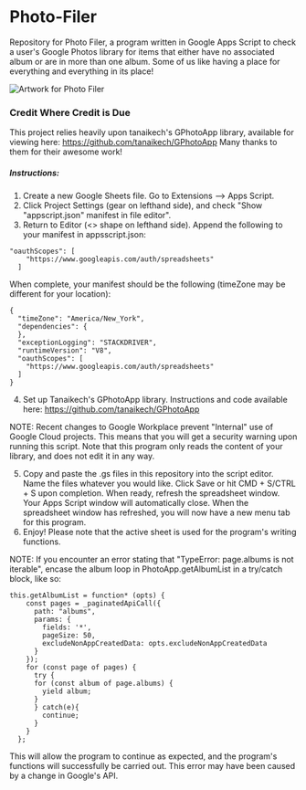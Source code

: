 # Photo-Filer
Repository for Photo Filer, a program written in Google Apps Script to check a user's Google Photos library for items that either have no associated album or are in more than one album. Some of us like having a place for everything and everything in its place!

![Artwork for Photo Filer](https://cdnb.artstation.com/p/assets/images/images/046/204/317/medium/luis-dasilva-wartboard-1cleanerfinal.jpg?1644530198)

### Credit Where Credit is Due
This project relies heavily upon tanaikech's GPhotoApp library, available for viewing here: https://github.com/tanaikech/GPhotoApp
Many thanks to them for their awesome work!

##### Instructions:
1. Create a new Google Sheets file. Go to Extensions --> Apps Script.
2. Click Project Settings (gear on lefthand side), and check "Show "appscript.json" manifest in file editor".
3. Return to Editor (<> shape on lefthand side). Append the following to your manifest in appsscript.json:

```
"oauthScopes": [
    "https://www.googleapis.com/auth/spreadsheets"
  ]
```

When complete, your manifest should be the following (timeZone may be different for your location):

```
{
  "timeZone": "America/New_York",
  "dependencies": {
  },
  "exceptionLogging": "STACKDRIVER",
  "runtimeVersion": "V8",
  "oauthScopes": [
    "https://www.googleapis.com/auth/spreadsheets"
  ]
}
```

4.  Set up Tanaikech's GPhotoApp library. Instructions and code available here: https://github.com/tanaikech/GPhotoApp

NOTE: Recent changes to Google Workplace prevent "Internal" use of Google Cloud projects. This means that you will get a security warning upon running this script. Note that this program only reads the content of your library, and does not edit it in any way.

5. Copy and paste the .gs files in this repository into the script editor. Name the files whatever you would like. Click Save or hit CMD + S/CTRL + S upon completion. When ready, refresh the spreadsheet window. Your Apps Script window will automatically close. When the spreadsheet window has refreshed, you will now have a new menu tab for this program. 
6. Enjoy! Please note that the active sheet is used for the program's writing functions.

NOTE: If you encounter an error stating that "TypeError: page.albums is not iterable", encase the album loop in PhotoApp.getAlbumList in a try/catch block, like so: 

```
this.getAlbumList = function* (opts) {
    const pages = _paginatedApiCall({
      path: "albums",
      params: {
        fields: '*',
        pageSize: 50,
        excludeNonAppCreatedData: opts.excludeNonAppCreatedData
      }
    });
    for (const page of pages) {
      try {
      for (const album of page.albums) {
        yield album;
      }
      } catch(e){
        continue;
      }
    }
  };
```

This will allow the program to continue as expected, and the program's functions will successfully be carried out. This error may have been caused by a change in Google's API.
